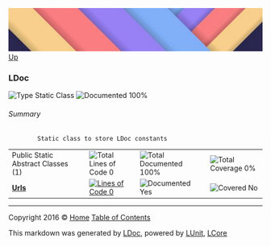 ![](../Content/LDoc-banner-small.png "")
[Up](../LDoc.md)

### LDoc

![Type Static Class](http://b.repl.ca/v1/Type-Static%20Class-blue.png "") ![Documented 100%](http://b.repl.ca/v1/Documented-100%25-brightgreen.png "")




###### Summary

            Static class to store LDoc constants
            

<table style="width: 100%">
<tr><td>Public Static Abstract Classes (1)</td>
<td></td>
<td><img src="http://b.repl.ca/v1/Total%20Lines%20of%20Code-0-red.png" alt="Total Lines of Code 0" /></td>
<td><img src="http://b.repl.ca/v1/Total%20Documented-100%25-brightgreen.png" alt="Total Documented 100%" /></td>
<td><img src="http://b.repl.ca/v1/Total%20Coverage-0%25-red.png" alt="Total Coverage 0%" /></td></tr>
<tr><td><strong><a href="LDoc_Urls.md" alt="">Urls</a></strong></td>
<td>   </td>
<td><a href="../LDoc.cs#L12" alt=""><img src="http://b.repl.ca/v1/Lines%20of%20Code-0-red.png" alt="Lines of Code 0" /></a></td>
<td><img src="http://b.repl.ca/v1/Documented-Yes-brightgreen.png" alt="Documented Yes" /></td>
<td><img src="http://b.repl.ca/v1/Covered-No-red.png" alt="Covered No" /></td></tr>
</table>




---

Copyright 2016 &copy; [Home](../../README.md) [Table of Contents](../../TableOfContents.md)

This markdown was generated by [LDoc](https://github.com/CodeSingularity/LDoc), powered by [LUnit](https://github.com/CodeSingularity/LUnit), [LCore](https://github.com/CodeSingularity/LCore)
